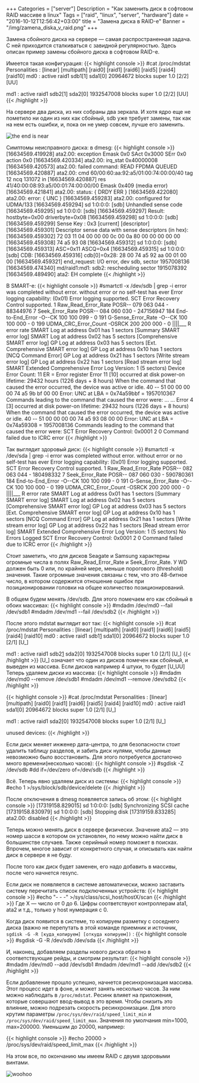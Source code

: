 +++
Categories = ["server"]
Description = "Как заменить диск в софтовом RAID массиве в linux"
Tags = ["raid", "linux", "server", "hardware"]
date = "2016-10-12T12:56:42+03:00"
title = "Замена диска в RAID-е"
Banner = "/img/zamena_diska_v_raid.png"
+++

Замена сбойного диска на сервере — самая распространенная задача.
С ней приходится сталкиваться с завидной регулярностью. Здесь описан пример замены сбойного диска в
софтовом RAID-е.

<!--more-->

Имеется такая конфигурация:
{{< highlight console >}}
#cat /proc/mdstat
Personalities : [linear] [multipath] [raid0] [raid1] [raid6] [raid5] [raid4] [raid10]
md0 : active raid1 sdb1[1] sda1[0]
      20964672 blocks super 1.0 [2/2] [UU]

md1 : active raid1 sdb2[1] sda2[0]
      1932547008 blocks super 1.0 [2/2] [UU]
{{< /highlight >}}

На сервере два диска, из них собраны два зеркала. И хотя ядро еще не пометило ни один из них как сбойный, sdb уже требует замены, так как на нем есть ошибки, и, пока он не умер совсем, лучше его заменить.

![the end is near](/img/the_end_is_near.gif?w=50&h=50&c=true)

Симптомы неисправного диска:
в dmesg:
{{< highlight console >}}
[16634569.419928] ata2.00: exception Emask 0x0 SAct 0x3000 SErr 0x0 action 0x0
[16634569.420334] ata2.00: irq_stat 0x40000008
[16634569.420573] ata2.00: failed command: READ FPDMA QUEUED
[16634569.420887] ata2.00: cmd 60/00:60:aa:92:a5/01:00:74:00:00/40 tag 12 ncq 131072 in
[16634569.420887]          res 41/40:00:08:93:a5/00:01:74:00:00/00 Emask 0x409 (media error) <F>
[16634569.421841] ata2.00: status: { DRDY ERR }
[16634569.422080] ata2.00: error: { UNC }
[16634569.459283] ata2.00: configured for UDMA/133
[16634569.459294] sd 1:0:0:0: [sdb] Unhandled sense code
[16634569.459295] sd 1:0:0:0: [sdb]
[16634569.459297] Result: hostbyte=0x00 driverbyte=0x08
[16634569.459298] sd 1:0:0:0: [sdb]
[16634569.459299] Sense Key : 0x3 [current] [descriptor]
[16634569.459301] Descriptor sense data with sense descriptors (in hex):
[16634569.459302]         72 03 11 04 00 00 00 0c 00 0a 80 00 00 00 00 00
[16634569.459308]         74 a5 93 08
[16634569.459312] sd 1:0:0:0: [sdb]
[16634569.459313] ASC=0x11 ASCQ=0x4
[16634569.459315] sd 1:0:0:0: [sdb] CDB:
[16634569.459316] cdb[0]=0x28: 28 00 74 a5 92 aa 00 01 00 00
[16634569.459321] end_request: I/O error, dev sdb, sector 1957008136
[16634569.474340] md/raid1:md1: sdb2: rescheduling sector 1915078392
[16634569.489490] ata2: EH complete
{{< /highlight >}}

В SMART-е:
{{< highlight console >}}
#smartctl -x /dev/sdb | grep -i error
       					was completed without error.
       					without error or no self-test has ever
Error logging capability:        (0x01)	Error logging supported.
       					SCT Error Recovery Control supported.
  1 Raw_Read_Error_Rate     POSR--   079   063   044    -    88344976
  7 Seek_Error_Rate         POSR--   084   060   030    -    247156947
184 End-to-End_Error        -O--CK   100   100   099    -    0
191 G-Sense_Error_Rate      -O--CK   100   100   000    -    0
199 UDMA_CRC_Error_Count    -OSRCK   200   200   000    -    0
                            ||||___ R error rate
SMART Log at address 0x01 has    1 sectors [Summary SMART error log]
SMART Log at address 0x02 has    5 sectors [Comprehensive SMART error log]
GP    Log at address 0x03 has    5 sectors [Ext. Comprehensive SMART error log]
GP    Log at address 0x10 has    1 sectors [NCQ Command Error]
GP    Log at address 0x21 has    1 sectors [Write stream error log]
GP    Log at address 0x22 has    1 sectors [Read stream error log]
SMART Extended Comprehensive Error Log Version: 1 (5 sectors)
Device Error Count: 11
       	ER     = Error register
Error 11 [10] occurred at disk power-on lifetime: 29432 hours (1226 days + 8 hours)
  When the command that caused the error occurred, the device was active or idle.
  40 -- 51 00 00 00 00 74 a5 9b bf 00 00  Error: UNC at LBA = 0x74a59bbf = 1957010367
  Commands leading to the command that caused the error were:
...
...
Error 4 [3] occurred at disk power-on lifetime: 29432 hours (1226 days + 8 hours)
  When the command that caused the error occurred, the device was active or idle.
  40 -- 51 00 00 00 00 74 a5 93 08 00 00  Error: UNC at LBA = 0x74a59308 = 1957008136
  Commands leading to the command that caused the error were:
SCT Error Recovery Control:
0x0001  2            0  Command failed due to ICRC error
{{< /highlight >}}


Так выглядит здоровый диск:
{{< highlight console >}}
#smartctl -x /dev/sda | grep -i error
       					was completed without error.
       					without error or no self-test has ever
Error logging capability:        (0x01)	Error logging supported.
       					SCT Error Recovery Control supported.
  1 Raw_Read_Error_Rate     POSR--   082   063   044    -    180498332
  7 Seek_Error_Rate         POSR--   087   060   030    -    590780361
184 End-to-End_Error        -O--CK   100   100   099    -    0
191 G-Sense_Error_Rate      -O--CK   100   100   000    -    0
199 UDMA_CRC_Error_Count    -OSRCK   200   200   000    -    0
                            ||||___ R error rate
SMART Log at address 0x01 has    1 sectors [Summary SMART error log]
SMART Log at address 0x02 has    5 sectors [Comprehensive SMART error log]
GP    Log at address 0x03 has    5 sectors [Ext. Comprehensive SMART error log]
GP    Log at address 0x10 has    1 sectors [NCQ Command Error]
GP    Log at address 0x21 has    1 sectors [Write stream error log]
GP    Log at address 0x22 has    1 sectors [Read stream error log]
SMART Extended Comprehensive Error Log Version: 1 (5 sectors)
No Errors Logged
SCT Error Recovery Control:
0x0001  2            0  Command failed due to ICRC error
{{< /highlight >}}

Стоит заметить, что для дисков Seagate и  Samsung характерны огромные числа в полях Raw_Read_Error_Rate и
Seek_Error_Rate. У WD должен быть 0 или, по крайней мере, меньше порогового (threshold) значения.
Такие огромные значения связаны с тем, что это 48-битное число, в котором содержится отношение
ошибок при позиционировании головки на общее количество позиционирований.


В общем будем менять /dev/sdb. Для этого помечаем его как сбойный в обоих массивах:
{{< highlight console >}}
#mdadm /dev/md0 --fail /dev/sdb1
#mdadm /dev/md1 --fail /dev/sdb2
{{< /highlight >}}

После этого mdstat выглядит вот так:
{{< highlight console >}}
#cat /proc/mdstat
Personalities : [linear] [multipath] [raid0] [raid1] [raid6] [raid5] [raid4] [raid10]
md0 : active raid1 sdb1[1](F) sda1[0]
      20964672 blocks super 1.0 [2/1] [U_]

md1 : active raid1 sdb2[1](F) sda2[0]
      1932547008 blocks super 1.0 [2/1] [U_]
{{< /highlight >}}
[U_] означает что один из дисков помечен как сбойный, и выведен из массива. Если дисков например 4 штуки, то будет [U_UU]
Теперь удаляем диски из массива:
{{< highlight console >}}
#mdadm /dev/md0 --remove /dev/sdb1
#mdadm /dev/md1 --remove /dev/sdb2
{{< /highlight >}}

{{< highlight console >}}
#cat /proc/mdstat
Personalities : [linear] [multipath] [raid0] [raid1] [raid6] [raid5] [raid4] [raid10]
md0 : active raid1 sda1[0]
      20964672 blocks super 1.0 [2/1] [U_]

md1 : active raid1 sda2[0]
      1932547008 blocks super 1.0 [2/1] [U_]

unused devices: <none>
{{< /highlight >}}


Если диск меняет инженер дата-центра, то для безопасности стоит удалить таблицу разделов, и забить диск нулями, чтобы данные невозможно было восстановить. Для этого потребуется достаточно много времени(несколько часов):
{{< highlight console >}}
#sgdisk -Z /dev/sdb
#dd if=/dev/zero of=/dev/sdb
{{< /highlight >}}



Всё. Теперь явно удаляем диск из системы:
{{< highlight console >}}
#echo 1 >/sys/block/sdb/device/delete
{{< /highlight >}}

После отключения в dmesg появляется запись об этом:
{{< highlight console >}}
[17319158.829015] sd 1:0:0:0: [sdb] Synchronizing SCSI cache
[17319158.830979] sd 1:0:0:0: [sdb] Stopping disk
[17319159.833285] ata2.00: disabled
{{< /highlight >}}

Теперь можно менять диск в сервере физически. Значение ata2 — это номер шасси в котором он установлен,
по нему можно найти диск в большинстве случаев. Также серийный номер поможет в поисках. Впрочем, многое
зависит от конкретного случая, и описывать как найти диск в сервере я не буду.


После того как диск будет заменен, его надо добавить в массивы, после чего начнется resync.

Если диск не появляется в системе автоматически, можно заставить систему перечитать список подключенных устройств:
{{< highlight console >}}
#echo "- - -" >/sys/class/scsi_host/hostX/scan
{{< /highlight >}}
Где X — число от 0 до 6. Цифры соответствуют контроллерам ata1, ata2 и т.д., только у host нумерация с 0.

Когда диск появится в системе, то копируем разметку с соседнего диска (важно не перепутать в этой команде приемник и источник,
  ```sgdisk -G -R [куда_копируем] [откуда копируем])``` :
{{< highlight console >}}
#sgdisk -G -R /dev/sdb /dev/sda
{{< /highlight >}}

И, наконец, добавляем разделы нового диска обратно в соответствующие рейды, и смотрим результат:
{{< highlight console >}}
#mdadm /dev/md0 --add /dev/sdb1
#mdadm /dev/md1 --add /dev/sdb2
{{< /highlight >}}

Если добавление прошло успешно, начнется ресинхронизация массива. Этот процесс идет в фоне, и может занять несколько часов. За ним можно наблюдать в ```/proc/mdstat```. Ресинк влияет на приложения, которые совершают ввод-вывод в это время. Чтобы снизить это влияние, можно подрезать скорость ресинхронизации.
Для этого крутим параметры ```/proc/sys/dev/raid/speed_limit_min``` и  ```/proc/sys/dev/raid/speed_limit_max```. Значения по умолчания min=1000, max=200000. Уменьшим до 20000, например:

{{< highlight console >}}
#echo 20000 > /proc/sys/dev/raid/speed_limit_max
{{< /highlight >}}

На этом все, по окончанию мы имеем RAID с двумя здоровыми винтами.

![woohoo](/img/woohoo.gif)
